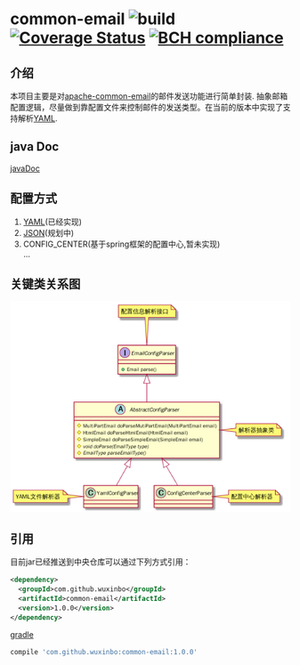 # common-email ![[build](https://www.travis-ci.org/wuxinbo/common-email)](https://travis-ci.org/wuxinbo/common-email.svg?branch=master) [![Coverage Status](https://coveralls.io/repos/github/wuxinbo/common-email/badge.svg?branch=master)](https://coveralls.io/github/wuxinbo/common-email?branch=master) [![BCH compliance](https://bettercodehub.com/edge/badge/wuxinbo/common-email?branch=master)](https://bettercodehub.com/)
## 介绍
本项目主要是对[apache-common-email](http://commons.apache.org/proper/commons-email)的邮件发送功能进行简单封装.
抽象邮箱配置逻辑，尽量做到靠配置文件来控制邮件的发送类型。在当前的版本中实现了支持解析[YAML](http://yaml.org/).
## java Doc
[javaDoc](https://apidoc.gitee.com/xbwuc/common-email/)
## 配置方式
1. [YAML](http://yaml.org/)(已经实现)
2. [JSON](https://www.json.org/json-zh.html)(规划中)
3. CONFIG_CENTER(基于spring框架的配置中心,暂未实现)  
...
## 关键类关系图
![email-config](./img/email-config.png)
## 引用
目前jar已经推送到中央仓库可以通过下列方式引用：
```xml
<dependency>
  <groupId>com.github.wuxinbo</groupId>
  <artifactId>common-email</artifactId>
  <version>1.0.0</version>
</dependency>
```
[gradle](https://gradle.org/)
```groovy
compile 'com.github.wuxinbo:common-email:1.0.0'
```


